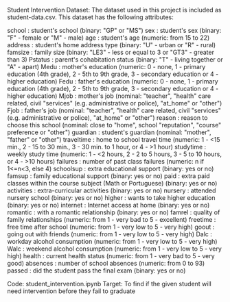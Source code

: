 Student Intervention Dataset:
The dataset used in this project is included as student-data.csv. This dataset has the following attributes:

school : student's school (binary: "GP" or "MS")
sex : student's sex (binary: "F" - female or "M" - male)
age : student's age (numeric: from 15 to 22)
address : student's home address type (binary: "U" - urban or "R" - rural)
famsize : family size (binary: "LE3" - less or equal to 3 or "GT3" - greater than 3)
Pstatus : parent's cohabitation status (binary: "T" - living together or "A" - apart)
Medu : mother's education (numeric: 0 - none, 1 - primary education (4th grade), 2 - 5th to 9th grade, 3 - secondary education or 4 - higher education)
Fedu : father's education (numeric: 0 - none, 1 - primary education (4th grade), 2 - 5th to 9th grade, 3 - secondary education or 4 - higher education)
Mjob : mother's job (nominal: "teacher", "health" care related, civil "services" (e.g. administrative or police), "at_home" or "other")
Fjob : father's job (nominal: "teacher", "health" care related, civil "services" (e.g. administrative or police), "at_home" or "other")
reason : reason to choose this school (nominal: close to "home", school "reputation", "course" preference or "other")
guardian : student's guardian (nominal: "mother", "father" or "other")
traveltime : home to school travel time (numeric: 1 - <15 min., 2 - 15 to 30 min., 3 - 30 min. to 1 hour, or 4 - >1 hour)
studytime : weekly study time (numeric: 1 - <2 hours, 2 - 2 to 5 hours, 3 - 5 to 10 hours, or 4 - >10 hours)
failures : number of past class failures (numeric: n if 1<=n<3, else 4)
schoolsup : extra educational support (binary: yes or no)
famsup : family educational support (binary: yes or no)
paid : extra paid classes within the course subject (Math or Portuguese) (binary: yes or no)
activities : extra-curricular activities (binary: yes or no)
nursery : attended nursery school (binary: yes or no)
higher : wants to take higher education (binary: yes or no)
internet : Internet access at home (binary: yes or no)
romantic : with a romantic relationship (binary: yes or no)
famrel : quality of family relationships (numeric: from 1 - very bad to 5 - excellent)
freetime : free time after school (numeric: from 1 - very low to 5 - very high)
goout : going out with friends (numeric: from 1 - very low to 5 - very high)
Dalc : workday alcohol consumption (numeric: from 1 - very low to 5 - very high)
Walc : weekend alcohol consumption (numeric: from 1 - very low to 5 - very high)
health : current health status (numeric: from 1 - very bad to 5 - very good)
absences : number of school absences (numeric: from 0 to 93)
passed : did the student pass the final exam (binary: yes or no)

Code: student_intervention.ipynb
Target: To find if the given student will need intervention before they fail to graduate
